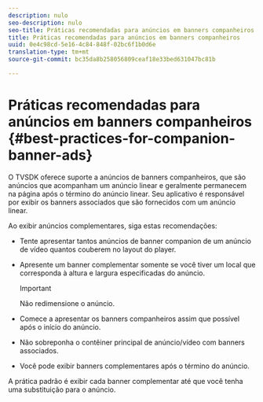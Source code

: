 ```yaml
---
description: nulo
seo-description: nulo
seo-title: Práticas recomendadas para anúncios em banners companheiros
title: Práticas recomendadas para anúncios em banners companheiros
uuid: 0e4c98cd-5e16-4c84-848f-02bc6f1b0d6e
translation-type: tm+mt
source-git-commit: bc35da8b258056809ceaf18e33bed631047bc81b

---
```



# Práticas recomendadas para anúncios em banners companheiros {#best-practices-for-companion-banner-ads}

O TVSDK oferece suporte a anúncios de banners companheiros, que são anúncios que acompanham um anúncio linear e geralmente permanecem na página após o término do anúncio linear. Seu aplicativo é responsável por exibir os banners associados que são fornecidos com um anúncio linear.

Ao exibir anúncios complementares, siga estas recomendações:

* Tente apresentar tantos anúncios de banner companion de um anúncio de vídeo quantos couberem no layout do player.
* Apresente um banner complementar somente se você tiver um local que corresponda à altura e largura especificadas do anúncio.

   >[!IMPORTANT]
   >
   >Não redimensione o anúncio.

* Comece a apresentar os banners companheiros assim que possível após o início do anúncio.
* Não sobreponha o contêiner principal de anúncio/vídeo com banners associados.
* Você pode exibir banners complementares após o término do anúncio.

A prática padrão é exibir cada banner complementar até que você tenha uma substituição para o anúncio.